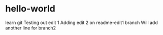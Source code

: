 # hello-world
learn git
Testing out edit 1
Adding edit 2 on readme-edit1 branch
Will add another line for branch2

